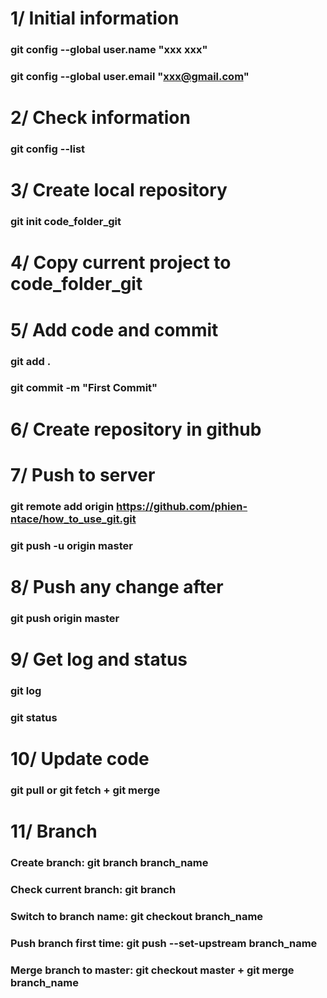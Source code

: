 # 1/ Initial information
### git config --global user.name "xxx xxx"
### git config --global user.email "xxx@gmail.com"

# 2/ Check information
### git config --list

# 3/ Create local repository
### git init code_folder_git

# 4/ Copy current project to code_folder_git

# 5/ Add code and commit
### git add .
### git commit -m "First Commit"

# 6/ Create repository in github

# 7/ Push to server
### git remote add origin https://github.com/phien-ntace/how_to_use_git.git
### git push -u origin master

# 8/ Push any change after
### git push origin master

# 9/ Get log and status
### git log
### git status

# 10/ Update code
### git pull or git fetch + git merge

# 11/ Branch
### Create branch: git branch branch_name
### Check current branch: git branch
### Switch to branch name: git checkout branch_name
### Push branch first time: git push --set-upstream branch_name
### Merge branch to master: git checkout master + git merge branch_name
